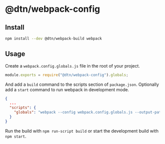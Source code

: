 # @dtn/webpack-config

## Install

```sh
npm install --dev @dtn/webpack-build webpack
```

## Usage

Create a `webpack.config.globals.js` file in the root of your project.

```JavaScript
module.exports = require("@dtn/webpack-config").globals;
```

And add a `build` command to the scripts section of `package.json`. Optionally add a `start` command to run webpack in development mode.

```json
{
  ...
  "scripts": {
    "globals": "webpack --config webpack.config.globals.js --output-path ./dist --output-filename 'filename.js'"
  }
}
```

Run the build with `npm run-script build` or start the development build with `npm start`.
